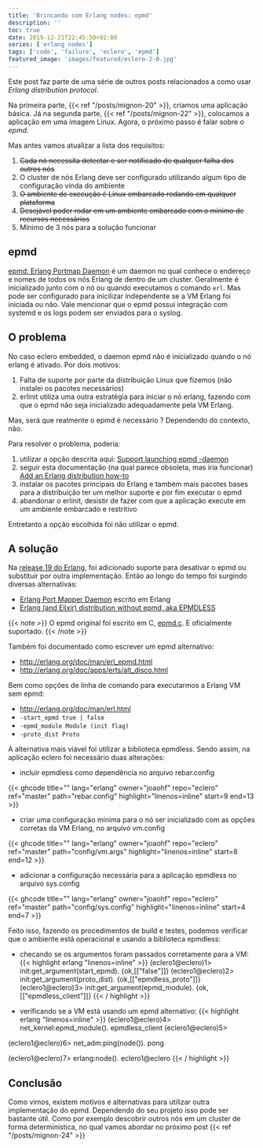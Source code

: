 ```yaml
---
title: 'Brincando com Erlang nodes: epmd'
description: ''
toc: true
date: 2019-12-21T22:45:50+02:00
series: ['erlang nodes']
tags: ['code', 'failure', 'eclero', 'epmd']
featured_image: 'images/featured/eclero-2-0.jpg'
---
```


Este post faz parte de uma série de outros posts relacionados a como usar
_Erlang distribution protocol_.

Na primeira parte, {{< ref "/posts/mignon-20" >}}, criamos uma aplicação básica.
Já na segunda parte, {{< ref "/posts/mignon-22" >}}, colocamos a aplicação em
uma imagem Linux. Agora, o próximo passo é falar sobre o _epmd_.

Mas antes vamos atualizar a lista dos requisitos:

1. ~~Cada nó necessita detectar e ser notificado de qualquer falha dos outros
   nós~~
2. O cluster de nós Erlang deve ser configurado utilizando algum tipo de
   configuração vinda do ambiente
3. ~~O ambiente de execução é Linux embarcado rodando em qualquer plataforma~~
4. ~~Desejável poder rodar em um ambiente embarcado com o mínimo de recursos
   necessários~~
5. Mínimo de 3 nós para a solução funcionar

## epmd

[epmd: Erlang Portmap Daemon](http://www1.erlang.org/doc/man/epmd.html) é um
daemon no qual conhece o endereço e nomes de todos os nós Erlang de dentro de um
cluster. Geralmente é inicializado junto com o nó ou quando executamos o comando
`erl`. Mas pode ser configurado para inicilizar independente se a VM Erlang foi
iniciada ou não. Vale mencionar que o epmd possui integração com systemd e os
logs podem ser enviados para o syslog.

## O problema

No caso eclero embedded, o daemon epmd não é inicializado quando o nó erlang é
ativado. Por dois motivos:

1. Falta de suporte por parte da distribuição Linux que fizemos (não instalei os
   pacotes necessários)
2. erlinit utiliza uma outra estratégia para iniciar o nó erlang, fazendo com
   que o epmd não seja inicializado adequadamente pela VM Erlang.

Mas, será que realmente o epmd é necessário ? Dependendo do contexto, não.

Para resolver o problema, poderia:

1. utilizar a opção descrita aqui:
   [Support launching epmd -daemon](https://github.com/nerves-project/erlinit/issues/8)
2. seguir esta documentação (na qual parece obsoleta, mas iria funcionar)
   [Add an Erlang distribution how-to](https://github.com/nerves-project/nerves/pull/30/files)
3. instalar os pacotes principais do Erlang e também mais pacotes bases para a
   distribuição ter um melhor suporte e por fim executar o epmd
4. abandonar o erlinit, desistir de fazer com que a aplicação execute em um
   ambiente embarcado e restritivo

Entretanto a opção escolhida foi não utilizar o epmd.

## A solução

Na [release 19 do Erlang](http://erlang.org/download/otp_src_19.0.readme), foi
adicionado suporte para desativar o epmd ou substituir por outra implementação.
Então ao longo do tempo foi surgindo diversas alternativas:

- [Erlang Port Mapper Daemon](https://github.com/erlang/epmd) escrito em Erlang
- [Erlang (and Elixir) distribution without epmd, aka EPMDLESS](https://github.com/oltarasenko/epmdless)

{{< note >}} O epmd original foi escrito em C,
[epmd.c](https://github.com/erlang/otp/blob/master/erts/epmd/src/epmd.c). E
oficialmente suportado. {{< /note >}}

Também foi documentado como escrever um epmd alternativo:

- http://erlang.org/doc/man/erl_epmd.html
- http://erlang.org/doc/apps/erts/alt_disco.html

Bem como opções de linha de comando para executarmos a Erlang VM sem epmd:

- http://erlang.org/doc/man/erl.html
- `-start_epmd true | false`
- `-epmd_module Module (init flag)`
- `-proto_dist Proto`

A alternativa mais viável foi utilizar a biblioteca epmdless. Sendo assim, na
aplicação eclero foi necessário duas alterações:

- incluir epmdless como dependência no arquivo rebar.config

{{< ghcode title="" lang="erlang" owner="joaohf" repo="eclero" ref="master" path="rebar.config" highlight="linenos=inline" start=9 end=13 >}}

- criar uma configuração mínima para o nó ser inicializado com as opções
  corretas da VM Erlang, no arquivo vm.config

{{< ghcode title="" lang="erlang" owner="joaohf" repo="eclero" ref="master" path="config/vm.args" highlight="linenos=inline" start=8 end=12 >}}

- adicionar a configuração necessária para a aplicação epmdless no arquivo
  sys.config

{{< ghcode title="" lang="erlang" owner="joaohf" repo="eclero" ref="master" path="config/sys.config" highlight="linenos=inline" start=4 end=7 >}}

Feito isso, fazendo os procedimentos de build e testes, podemos verificar que o
ambiente está operacional e usando a biblioteca epmdless:

- checando se os argumentos foram passados corretamente para a VM:
  {{< highlight erlang "linenos=inline" >}} (eclero1@eclero)1>
  init:get_argument(start_epmd). {ok,[["false"]]} (eclero1@eclero)2>
  init:get_argument(proto_dist). {ok,[["epmdless_proto"]]} (eclero1@eclero)3>
  init:get_argument(epmd_module). {ok,[["epmdless_client"]]} {{< / highlight >}}

- verificando se a VM está usando um epmd alternativo:
  {{< highlight erlang "linenos=inline" >}} (eclero1@eclero)4>
  net_kernel:epmd_module(). epmdless_client (eclero1@eclero)5>

(eclero1@eclero)6> net_adm:ping(node()). pong

(eclero1@eclero)7> erlang:node(). eclero1@eclero {{< / highlight >}}

## Conclusão

Como vimos, existem motivos e alternativas para utilizar outra implementação do
epmd. Dependendo do seu projeto isso pode ser bastante útil. Como por exemplo
descobrir outros nós em um cluster de forma determinística, no qual vamos
abordar no próximo post {{< ref "/posts/mignon-24" >}}
